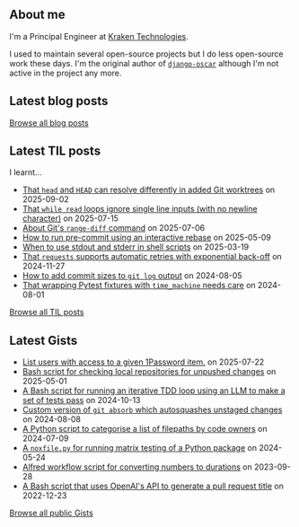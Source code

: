 ## About me
I'm a Principal Engineer at [Kraken Technologies](https://kraken.tech/).

I used to maintain several open-source projects but I do less open-source work these days. I'm the original author of [`django-oscar`](https://github.com/django-oscar/django-oscar) although I'm not active in the project any more. 
## Latest blog posts

[Browse all blog posts](https://codeinthehole.com/writing/)
## Latest TIL posts
I learnt...
- [That `head` and `HEAD` can resolve differently in added Git worktrees](https://til.codeinthehole.com/posts/the-head-and-head-can-resolve-differently-in-added-git-worktrees/) on 2025-09-02
- [That `while read` loops ignore single line inputs (with no newline character)](https://til.codeinthehole.com/posts/that-while-read-loops-in-bash-dont-read-lines-with-no-new-line-character/) on 2025-07-15
- [About Git's `range-diff` command](https://til.codeinthehole.com/posts/about-gits-rangediff-command/) on 2025-07-06
- [How to run pre-commit using an interactive rebase](https://til.codeinthehole.com/posts/how-to-run-precommit-using-an-interactive-rebase/) on 2025-05-09
- [When to use stdout and stderr in shell scripts](https://til.codeinthehole.com/posts/when-to-use-stdout-and-stderr-in-shell-scripts/) on 2025-03-19
- [That `requests` supports automatic retries with exponential back-off](https://til.codeinthehole.com/posts/that-requests-supports-exponential-backoff/) on 2024-11-27
- [How to add commit sizes to `git log` output](https://til.codeinthehole.com/posts/how-to-add-commit-sizes-to-git-log-output/) on 2024-08-05
- [That wrapping Pytest fixtures with `time_machine` needs care](https://til.codeinthehole.com/posts/that-wrapping-pytest-fixtures-with-timemachine-needs-care/) on 2024-08-01

[Browse all TIL posts](https://til.codeinthehole.com)
## Latest Gists
- [List users with access to a given 1Password item.](https://gist.github.com/codeinthehole/74cbe00403a18559216590d38c213fc6) on 2025-07-22
- [Bash script for checking local repositories for unpushed changes](https://gist.github.com/codeinthehole/eb39e5b2238aca79ca68d48ded32d599) on 2025-05-01
- [A Bash script for running an iterative TDD loop using an LLM to make a set of tests pass](https://gist.github.com/codeinthehole/d12af317a76b43423b111fd6d508c4fc) on 2024-10-13
- [Custom version of `git absorb` which autosquashes unstaged changes](https://gist.github.com/codeinthehole/903ed1df376aad09322d3a8bc2fec3cf) on 2024-08-08
- [A Python script to categorise a list of filepaths by code owners](https://gist.github.com/codeinthehole/a356d4fbf5b729c23b280dea6193340c) on 2024-07-09
- [A `noxfile.py` for running matrix testing of a Python package](https://gist.github.com/codeinthehole/f6663121c3dca9177332505989b698af) on 2024-05-24
- [Alfred workflow script for converting numbers to durations](https://gist.github.com/codeinthehole/e2ab6cde6a5d4d133afd224b7226068a) on 2023-09-28
- [A Bash script that uses OpenAI's API to generate a pull request title](https://gist.github.com/codeinthehole/d6a496b5a11e7500b7dd0c20f3e5b48c) on 2022-12-23

[Browse all public Gists](https://gist.github.com/codeinthehole)
